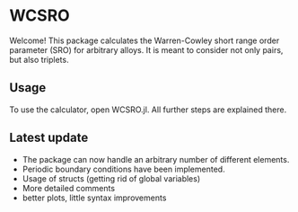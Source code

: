 # WCSRO

Welcome!
This package calculates the Warren-Cowley short range order parameter (SRO) for arbitrary alloys. It is meant to consider not only pairs, but also triplets.

## Usage

To use the calculator, open WCSRO.jl. All further steps are explained there.

## Latest update 
* The package can now handle an arbitrary number of different elements.
* Periodic boundary conditions have been implemented.
* Usage of structs (getting rid of global variables)
* More detailed comments
* better plots, little syntax improvements
